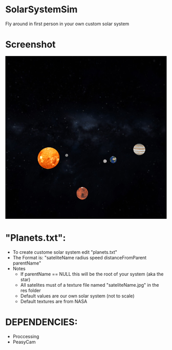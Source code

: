 # SolarSystemSim
Fly around in first person in your own custom solar system

# Screenshot

![Alt text](res/screenshot.PNG?raw=true)

# "Planets.txt":
 * To create custome solar system edit "planets.txt"
 * The Format is: "sateliteName radius speed distanceFromParent parentName"
 * Notes
      * If parentName == NULL this will be the root of your system (aka the star)
      * All satelites must of a texture file named "sateliteName.jpg" in the res folder
      * Default values are our own solar system (not to scale)
      * Default textures are from NASA
  
# DEPENDENCIES:
  * Proccessing
  * PeasyCam
